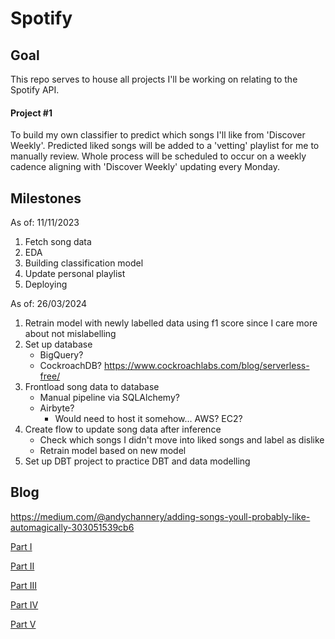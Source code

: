 # Spotify

## Goal
This repo serves to house all projects I'll be working on relating to the Spotify API.

#### Project #1
To build my own classifier to predict which songs I'll like from 'Discover Weekly'. Predicted liked songs will be added to a 'vetting' playlist for me to manually review. Whole process will be scheduled to occur on a weekly cadence aligning with 'Discover Weekly' updating every Monday.

## Milestones
As of: 11/11/2023
1. Fetch song data
2. EDA
3. Building classification model
4. Update personal playlist
5. Deploying

As of: 26/03/2024
1. Retrain model with newly labelled data using f1 score since I care more about not mislabelling
2. Set up database
    - BigQuery?
    - CockroachDB? https://www.cockroachlabs.com/blog/serverless-free/
3. Frontload song data to database
    - Manual pipeline via SQLAlchemy?
    - Airbyte?
        - Would need to host it somehow... AWS? EC2?
4. Create flow to update song data after inference
    - Check which songs I didn't move into liked songs and label as dislike
    - Retrain model based on new model
5. Set up DBT project to practice DBT and data modelling

## Blog
https://medium.com/@andychannery/adding-songs-youll-probably-like-automagically-303051539cb6

[Part I](https://medium.com/@andychannery/adding-songs-youll-probably-like-part-i-fetching-song-data-c0b971875eb8)

[Part II](https://medium.com/@andychannery/adding-songs-youll-probably-like-part-ii-eda-37a736f60157)

[Part III](https://medium.com/@andychannery/adding-songs-youll-probably-like-part-iii-building-a-classification-model-dde7b300f3dd)

[Part IV](https://medium.com/@andychannery/adding-songs-youll-probably-like-part-iv-updating-my-personal-playlist-4eef2d02b608)

[Part V](https://medium.com/@andychannery/adding-songs-youll-probably-like-part-v-deploying-29ca3c3d1ec9)
